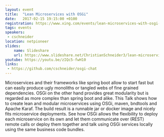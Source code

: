 ```yaml
---
layout: event
title:  "Lean Microservices with OSGi"
date:   2017-02-15 19:15:00 +0100
registration: https://www.xing.com/events/lean-microservices-with-osgi-1779833
tags: events
speakers: 
 - cschneider
location: netpioneer
slides:
    name: Slideshare
    url: https://www.slideshare.net/ChristianSchneider3/lean-microservices-on-osgi
youtube: https://youtu.be/zIQc5-fwH10
links:
 - https://github.com/cschneider/osgi-chat
---
```


Microservices and their frameworks like spring boot allow to start fast but can easily produce ugly monoliths or tangled webs of fine grained dependencies. OSGi on the other hand provides great modularity but is regarded as more complex than spring boot and alike. This Talk shows how to create lean and modular microservices using OSGi, maven, bndtools and Apache Karaf. The build result is a runnable jar or docker image and nicely fits microservice deployments. See how OSGi allows the flexibility to deploy each microservice on its own and let them communicate over (REST) remote calls or deploy them together and talk using OSGi services locally using the same business code bundles.

